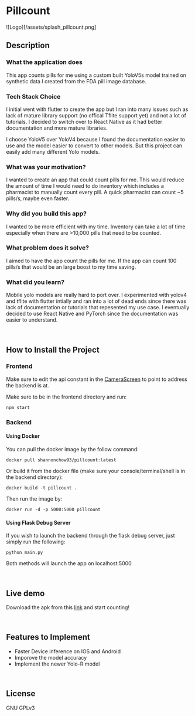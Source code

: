 # Pillcount

![Logo][/assets/splash_pillcount.png]

## Description
### What the application does

This app counts pills for me using a custom built YoloV5s model trained on synthetic data I created from the FDA pill image database.

### Tech Stack Choice

I initial went with flutter to create the app but I ran into many issues such as lack of mature library support (no offical Tflite support yet) and not a lot of tutorials. I decided to switch over to React Native as it had better documentation and more mature libraries.

I choose YoloV5 over YoloV4 because I found the documentation easier to use and the model easier to convert to other models. But this project can easily add many different Yolo models.

### What was your motivation?
I wanted to create an app that could count pills for me. This would reduce the amount of time I would need to do inventory which includes a pharmacist to manually count every pill. A quick pharmacist can count ~5 pills/s, maybe even faster.

### Why did you build this app?
I wanted to be more efficient with my time. Inventory can take a lot of time especially when there are >10,000 pills that need to be counted.

### What problem does it solve?
I aimed to have the app count the pills for me. If the app can count 100 pills/s that would be an large boost to my time saving.

### What did you learn?
Mobile yolo models are really hard to port over. I experimented with yolov4 and tflite with flutter intially and ran into a lot of dead ends since there was lack of documentation or tutorials that repesented my use case. I eventually decided to use React Native and PyTorch since the documentation was easier to understand.

<br> 

## How to Install the Project

### Frontend

Make sure to edit the api constant in the [CameraScreen](https://github.com/xeonmobius/pillcount-ts-rn/blob/master/src/screens/CameraScreen.tsx) to point to address the backend is at.

Make sure to be in the frontend directory and run:
```console
npm start
```

### Backend

#### Using Docker

You can pull the docker image by the follow command:

```console
docker pull shannonchow93/pillcount:latest
```

Or build it from the docker file (make sure your console/terminal/shell is in the backend directory):

```console
docker build -t pillcount .
```

Then run the image by:

```console
docker run -d -p 5000:5000 pillcount
```

#### Using Flask Debug Server

If you wish to launch the backend through the flask debug server, just simply run the following:

```console
python main.py
```

Both methods will launch the app on localhost:5000

<br>

## Live demo

Download the apk from this [link](https://drive.google.com/file/d/1EMOheOdhQ5o0o057PNmkOpVMHJOerRoL/view?usp=sharing) and start counting!

<br>

## Features to Implement
- Faster Device inference on IOS and Android
- Imporove the model accuracy
- Implement the newer Yolo-R model

<Br>

## License

GNU GPLv3
